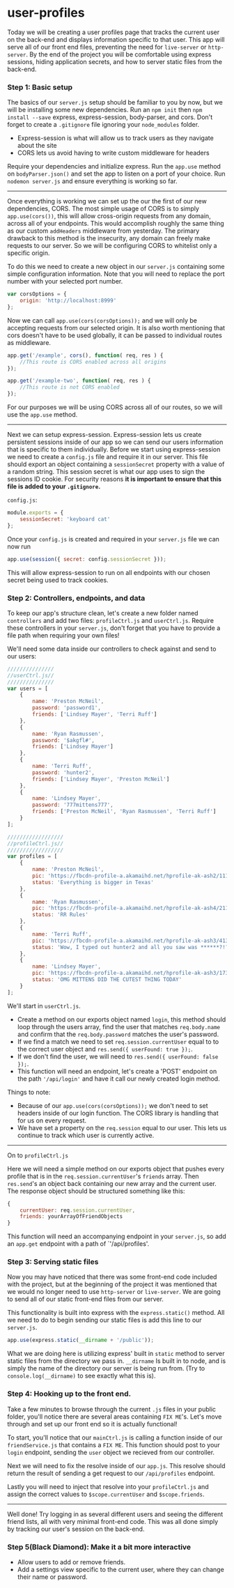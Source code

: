 # user-profiles

Today we will be creating a user profiles page that tracks the current user on the back-end and displays information specific to that user. This app will serve all of our front end files, preventing the need for `live-server` or `http-server`. By the end of the project you will be comfortable using express sessions, hiding application secrets, and how to server static files from the back-end.

### Step 1: Basic setup
The basics of our `server.js` setup should be familiar to you by now, but we will be installing some new dependencies. Run an `npm init` then `npm install --save` express, express-session, body-parser, and cors. Don't forget to create a `.gitignore` file ignoring your `node_modules` folder.

* Express-session is what will allow us to track users as they navigate about the site
* CORS lets us avoid having to write custom middleware for headers

Require your dependencies and initialize express. Run the `app.use` method on `bodyParser.json()` and set the app to listen on a port of your choice. Run `nodemon server.js` and ensure everything is working so far.

___

Once everything is working we can set up the our the first of our new dependencies, CORS. The most simple usage of CORS is to simply `app.use(cors())`, this will allow cross-origin requests from any domain, across all of your endpoints. This would accomplish roughly the same thing as our custom `addHeaders` middleware from yesterday. The primary drawback to this method is the insecurity, any domain can freely make requests to our server. So we will be configuring CORS to whitelist only a specific origin.

To do this we need to create a new object in our `server.js` containing some simple configuration information. Note that you will need to replace the port number with your selected port number.
```javascript
var corsOptions = {
	origin: 'http://localhost:8999'
};
```

Now we can call `app.use(cors(corsOptions));` and we will only be accepting requests from our selected origin. It is also worth mentioning that cors doesn't have to be used globally, it can be passed to individual routes as middleware.
```javascript
app.get('/example', cors(), function( req, res ) {
	//This route is CORS enabled across all origins
});

app.get('/example-two', function( req, res ) {
	//This route is not CORS enabled
});
```
For our purposes we will be using CORS across all of our routes, so we will use the `app.use` method.
___

Next we can setup express-session. Express-session lets us create persistent sessions inside of our app so we can send our users information that is specific to them individually. Before we start using express-session we need to create a `config.js` file and require it in our server. This file should export an object containing a `sessionSecret` property with a value of a random string. This session secret is what our app uses to sign the sessions ID cookie. For security reasons **it is important to ensure that this file is added to your `.gitignore`.**

`config.js`:
```javascript
module.exports = {
	sessionSecret: 'keyboard cat'
};
```
Once your `config.js` is created and required in your `server.js` file we can now run
```javascript
app.use(session({ secret: config.sessionSecret }));
```
This will allow express-session to run on all endpoints with our chosen secret being used to track cookies.

### Step 2: Controllers, endpoints, and data
To keep our app's structure clean, let's create a new folder named `controllers` and add two files: `profileCtrl.js` and `userCtrl.js`. Require these controllers in your `server.js`, don't forget that you have to provide a file path when requiring your own files!

We'll need some data inside our controllers to check against and send to our users:
```javascript
///////////////
//userCtrl.js//
///////////////
var users = [
	{
		name: 'Preston McNeil',
		password: 'password1',
		friends: ['Lindsey Mayer', 'Terri Ruff']
	},
	{
		name: 'Ryan Rasmussen',
		password: '$akgfl#',
		friends: ['Lindsey Mayer']
	},
	{
		name: 'Terri Ruff',
		password: 'hunter2',
		friends: ['Lindsey Mayer', 'Preston McNeil']
	},
	{
		name: 'Lindsey Mayer',
		password: '777mittens777',
		friends: ['Preston McNeil', 'Ryan Rasmussen', 'Terri Ruff']
	}
];
```
```javascript
//////////////////
//profileCtrl.js//
//////////////////
var profiles = [
	{
		name: 'Preston McNeil',
		pic: 'https://fbcdn-profile-a.akamaihd.net/hprofile-ak-ash2/1117694_1614542_108355616_q.jpg',
		status: 'Everything is bigger in Texas'
	},
	{
		name: 'Ryan Rasmussen',
		pic: 'https://fbcdn-profile-a.akamaihd.net/hprofile-ak-ash4/211536_7938705_80713399_q.jpg',
		status: 'RR Rules'
	},
	{
		name: 'Terri Ruff',
		pic: 'https://fbcdn-profile-a.akamaihd.net/hprofile-ak-ash3/41368_8222994_4799_q.jpg',
		status: 'Wow, I typed out hunter2 and all you saw was ******?!?!??'
	},
	{
		name: 'Lindsey Mayer',
		pic: 'https://fbcdn-profile-a.akamaihd.net/hprofile-ak-ash3/173210_10024969_2137324550_q.jpg',
		status: 'OMG MITTENS DID THE CUTEST THING TODAY'
	}
];
```
We'll start in `userCtrl.js`.

- Create a method on our exports object named `login`, this method should loop through the users array, find the user that matches `req.body.name` and confirm that the `req.body.password` matches the user's password.
- If we find a match we need to set `req.session.currentUser` equal to to the correct user object and `res.send({ userFound: true });`.
- If we don't find the user, we will need to `res.send({ userFound: false });`.
- This function will need an endpoint, let's create a 'POST' endpoint on the path `'/api/login'` and have it call our newly created login method.

Things to note:

- Because of our `app.use(cors(corsOptions));` we don't need to set headers inside of our login function. The CORS library is handling that for us on every request.
- We have set a property on the `req.session` equal to our user. This lets us continue to track which user is currently active.

___
On to `profileCtrl.js`

Here we will need a simple method on our exports object that pushes every profile that is in the `req.session.currentUser`'s `friends` array. Then `res.send`'s an object back containing our new array and the current user. The response object should be structured something like this:
```javascript
{
	currentUser: req.session.currentUser,
	friends: yourArrayOfFriendObjects
}
```

This function will need an accompanying endpoint in your `server.js`, so add an `app.get` endpoint with a path of `'/api/profiles'.

### Step 3: Serving static files
Now you may have noticed that there was some front-end code included with the project, but at the beginning of the project it was mentioned that we would no longer need to use `http-server` or `live-server`. We are going to send all of our static front-end files from our server.

This functionality is built into express with the `express.static()` method. All we need to do to begin sending our static files is add this line to our `server.js`.
```javascript
app.use(express.static(__dirname + '/public'));
```
What we are doing here is utilizing express' built in `static` method to server static files from the directory we pass in. `__dirname` Is built in to node, and is simply the name of the directory our server is being run from. (Try to `console.log(__dirname)` to see exactly what this is).

### Step 4: Hooking up to the front end.
Take a few minutes to browse through the current `.js` files in your public folder, you'll notice there are several areas containing `FIX ME`'s. Let's move through and set up our front end so it is actually functional!

To start, you'll notice that our `mainCtrl.js` is calling a function inside of our `friendService.js` that contains a `FIX ME`. This function should post to your `login` endpoint, sending the `user` object we recieved from our controller.

Next we will need to fix the resolve inside of our `app.js`. This resolve should return the result of sending a get request to our `/api/profiles` endpoint.

Lastly you will need to inject that resolve into your `profileCtrl.js` and assign the correct values to `$scope.currentUser` and `$scope.friends`.

___
Well done! Try logging in as several different users and seeing the different friend lists, all with very minimal front-end code. This was all done simply by tracking our user's session on the back-end.

### Step 5(Black Diamond): Make it a bit more interactive
- Allow users to add or remove friends.
- Add a settings view specific to the current user, where they can change their name or password.
